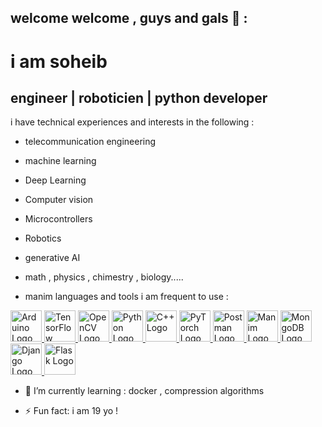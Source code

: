 welcome welcome ,  guys and gals 👋 :
-

  # i am soheib  

 engineer  | roboticien | python developer 
 -
i have technical experiences and interests in the following  :
* telecommunication engineering 
* machine learning
* Deep Learning
* Computer vision
* Microcontrollers
* Robotics
* generative AI

* math , physics  , chimestry  , biology.....
* manim
languages and tools i am frequent to use :

<a href="https://www.arduino.cc/">
    <img src="https://upload.wikimedia.org/wikipedia/commons/8/87/Arduino_Logo.svg" alt="Arduino Logo" style="width:50px;height:50px;">
</a>
<a href="https://www.tensorflow.org/">
    <img src="https://upload.wikimedia.org/wikipedia/commons/2/2d/Tensorflow_logo.svg" alt="TensorFlow Logo" style="width:50px;height:50px;">
</a>
<a href="https://opencv.org/">
    <img src="https://upload.wikimedia.org/wikipedia/commons/3/32/OpenCV_Logo_with_text_svg_version.svg" alt="OpenCV Logo" style="width:50px;height:50px;">
</a>
<a href="https://www.python.org/">
    <img src="https://upload.wikimedia.org/wikipedia/commons/c/c3/Python-logo-notext.svg" alt="Python Logo" style="width:50px;height:50px;">
</a>
<a href="https://isocpp.org/">
    <img src="https://upload.wikimedia.org/wikipedia/commons/1/18/ISO_C%2B%2B_Logo.svg" alt="C++ Logo" style="width:50px;height:50px;">
</a>
<a href="https://pytorch.org/">
    <img src="https://upload.wikimedia.org/wikipedia/commons/9/96/Pytorch_logo.png" alt="PyTorch Logo" style="width:50px;height:50px;">
</a>
<a href="https://www.postman.com/">
    <img src="https://www.vectorlogo.zone/logos/getpostman/getpostman-icon.svg" alt="Postman Logo" style="width:50px;height:50px;">
</a>
<a href="https://www.manim.community/">
    <img src="https://raw.githubusercontent.com/3b1b/manim/master/logo/cropped.png" alt="Manim Logo" style="width:50px;height:50px;">
</a>
<a href="https://www.mongodb.com/">
    <img src="https://webassets.mongodb.com/_com_assets/cms/mongodb_logo1-76twgcu2dm.png" alt="MongoDB Logo" style="width:50px;height:50px;">
</a>
<a href="https://www.djangoproject.com/">
    <img src="https://static.djangoproject.com/img/logos/django-logo-positive.svg" alt="Django Logo" style="width:50px;height:50px;">
</a>
<a href="https://flask.palletsprojects.com/">
    <img src="https://upload.wikimedia.org/wikipedia/commons/3/3c/Flask_logo.svg" alt="Flask Logo" style="width:50px;height:50px;">
</a>







- 🌱 I’m currently learning : docker , compression algorithms


- ⚡ Fun fact: i am  19 yo  !

<!---
soheib-man/soheib-man is a ✨ special ✨ repository because its `README.md` (this file) appears on your GitHub profile.
You can click the Preview link to take a look at your changes.
--->
